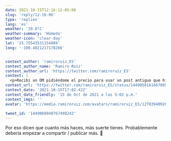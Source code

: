 ```yaml
---
date: 2021-10-15T12:16:12-05:00
slug: 'reply/12-16-06'
type: 'replies'
lang: 'es'
weather: '29.8°C'
weather-summary: 'Húmedo'
weather-icon: 'clear-day'
lat: '25.75543531154089'
long: '-100.4021217178266'


context_author: 'ramiroruiz_ES'
context_author_name: 'Ramiro Ruiz'
context_author_url: 'https://twitter.com/ramiroruiz_ES'
context: |
  <p>Recibí un DM pidiéndome el precio para usar un post antiguo que hice en dribbble en un sencillo de una canción. Le dije que nada si pone mi nombre en los créditos. </p><p>Pero prefiere pagar y yo le haré unos cambios al arte. Es como cuando encuentras dinero en ropa vieja 🤯</p>
context_url: 'https://twitter.com/ramiroruiz_ES/status/1449058161667805186'
context_date: '2021-10-15T17:02:42Z'
context_date_friendly: '15 de Oct de 2021 a las 5:02 p.m.'
context_imgs: ''
avatar: 'https://media.ramiroruiz.com/avatars/ramiroruiz_ES/1270394092695019520/0BIGwtUx_bigger.jpg'

tweet_id: '1449060940767498242'
---
```

Por eso dicen que cuanto más haces, más suerte tienes. Probablemente debería empezar a compartir / publicar más.  🤔